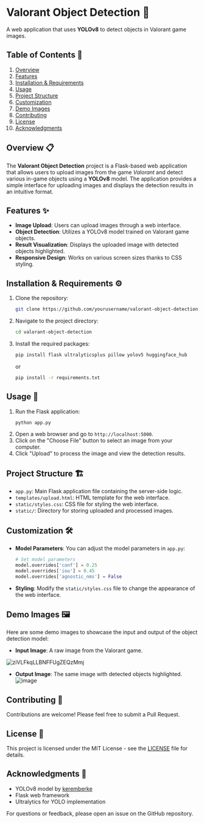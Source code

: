 # Valorant Object Detection 🎯

A web application that uses **YOLOv8** to detect objects in Valorant game images.

## Table of Contents 📑

1. [Overview](#overview)
2. [Features](#features)
3. [Installation & Requirements](#installation--requirements)
4. [Usage](#usage)
5. [Project Structure](#project-structure)
6. [Customization](#customization)
7. [Demo Images](#demo-images)
8. [Contributing](#contributing)
9. [License](#license)
10. [Acknowledgments](#acknowledgments)

## Overview 📋

The **Valorant Object Detection** project is a Flask-based web application that allows users to upload images from the game _Valorant_ and detect various in-game objects using a **YOLOv8** model. The application provides a simple interface for uploading images and displays the detection results in an intuitive format.

## Features ✨

- **Image Upload**: Users can upload images through a web interface.
- **Object Detection**: Utilizes a YOLOv8 model trained on Valorant game objects.
- **Result Visualization**: Displays the uploaded image with detected objects highlighted.
- **Responsive Design**: Works on various screen sizes thanks to CSS styling.

## Installation & Requirements ⚙️

1. Clone the repository:
   ```bash
   git clone https://github.com/yourusername/valorant-object-detection.git
   ```
2. Navigate to the project directory:
   ```bash
   cd valorant-object-detection
   ```
3. Install the required packages:
   ```bash
   pip install flask ultralyticsplus pillow yolov5 huggingface_hub
   ```
   or
   ```bash
   pip install -r requirements.txt
   ```

## Usage 🚀

1. Run the Flask application:
   ```bash
   python app.py
   ```
2. Open a web browser and go to `http://localhost:5000`.
3. Click on the "Choose File" button to select an image from your computer.
4. Click "Upload" to process the image and view the detection results.

## Project Structure 🏗️

- `app.py`: Main Flask application file containing the server-side logic.
- `templates/upload.html`: HTML template for the web interface.
- `static/styles.css`: CSS file for styling the web interface.
- `static/`: Directory for storing uploaded and processed images.

## Customization 🛠️

- **Model Parameters**: You can adjust the model parameters in `app.py`:
  ```python
  # Set model parameters
  model.overrides['conf'] = 0.25
  model.overrides['iou'] = 0.45
  model.overrides['agnostic_nms'] = False
  ```
- **Styling**: Modify the `static/styles.css` file to change the appearance of the web interface.

## Demo Images 🖼️

Here are some demo images to showcase the input and output of the object detection model:

- **Input Image**: A raw image from the Valorant game.

![ziVLFkqLLBNFFUgZEQzMmj](https://github.com/user-attachments/assets/1b8f24af-aa73-421a-a096-014bb99382ce)


- **Output Image**: The same image with detected objects highlighted.
![image](https://github.com/user-attachments/assets/7ec80816-da22-4c09-a18b-095c7402642b)


## Contributing 🤝

Contributions are welcome! Please feel free to submit a Pull Request.

## License 📄

This project is licensed under the MIT License - see the [LICENSE](LICENSE) file for details.

## Acknowledgments 🙏

- YOLOv8 model by [keremberke](https://huggingface.co/keremberke/yolov8m-valorant-detection)
- Flask web framework
- Ultralytics for YOLO implementation

For questions or feedback, please open an issue on the GitHub repository.
